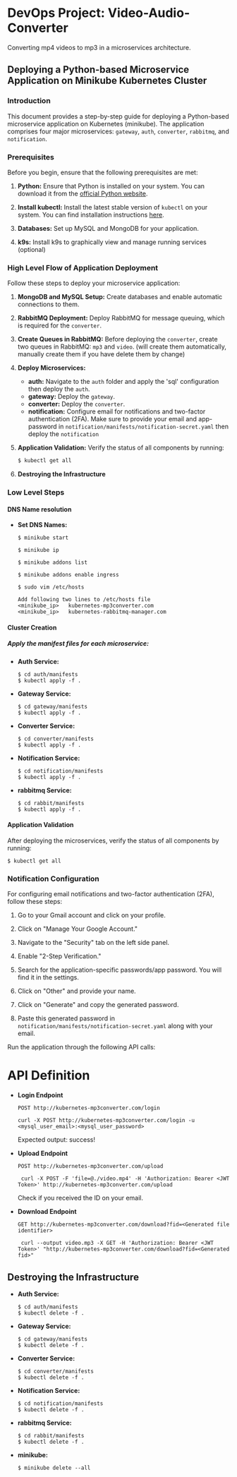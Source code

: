 # DevOps Project: Video-Audio-Converter
Converting mp4 videos to mp3 in a microservices architecture.

<!-- ## Architecture

<p align="center">
  <img src="./Project documentation/ProjectArchitecture.png" width="600" title="Architecture" alt="Architecture">
  </p> -->

## Deploying a Python-based Microservice Application on Minikube Kubernetes Cluster

### Introduction

This document provides a step-by-step guide for deploying a Python-based microservice application on Kubernetes (minikube). The application comprises four major microservices: `gateway`, `auth`, `converter`, `rabbitmq`, and `notification`.

### Prerequisites

Before you begin, ensure that the following prerequisites are met:

1. **Python:** Ensure that Python is installed on your system. You can download it from the [official Python website](https://www.python.org/downloads/).

2. **Install kubectl:** Install the latest stable version of `kubectl` on your system. You can find installation instructions [here](https://kubernetes.io/docs/tasks/tools/).

3. **Databases:** Set up MySQL and MongoDB for your application.

4. **k9s:** Install k9s to graphically view and manage running services (optional)

### High Level Flow of Application Deployment

Follow these steps to deploy your microservice application:

1. **MongoDB and MySQL Setup:** Create databases and enable automatic connections to them.

2. **RabbitMQ Deployment:** Deploy RabbitMQ for message queuing, which is required for the `converter`.

3. **Create Queues in RabbitMQ:** Before deploying the `converter`, create two queues in RabbitMQ: `mp3` and `video`. (will create them automatically, manually create them if you have delete them by change)

4. **Deploy Microservices:**
   - **auth:** Navigate to the `auth` folder and apply the 'sql' configuration then deploy the `auth`.
   - **gateway:** Deploy the `gateway`.
   - **converter:** Deploy the `converter`.
   - **notification:** Configure email for notifications and two-factor authentication (2FA). Make sure to provide your email and app-password in `notification/manifests/notification-secret.yaml` then deploy the `notification`

5. **Application Validation:** Verify the status of all components by running:
   ```bash
   $ kubectl get all
   ```

6. **Destroying the Infrastructure** 


### Low Level Steps

#### DNS Name resolution

- **Set DNS Names:**
    ```
    $ minikube start

    $ minikube ip

    $ minikube addons list

    $ minikube addons enable ingress
    ```

    ```
    $ sudo vim /etc/hosts

    Add following two lines to /etc/hosts file
    <minikube_ip>	kubernetes-mp3converter.com
    <minikube_ip>	kubernetes-rabbitmq-manager.com
    ```


#### Cluster Creation

##### Apply the manifest files for each microservice:

- **Auth Service:**
  ```
  $ cd auth/manifests
  $ kubectl apply -f .
  ```

- **Gateway Service:**
  ```
  $ cd gateway/manifests
  $ kubectl apply -f .
  ```

- **Converter Service:**
  ```
  $ cd converter/manifests
  $ kubectl apply -f .
  ```

- **Notification Service:**
  ```
  $ cd notification/manifests
  $ kubectl apply -f .
  ```

- **rabbitmq Service:**
  ```
  $ cd rabbit/manifests
  $ kubectl apply -f .
  ```

#### Application Validation

After deploying the microservices, verify the status of all components by running:

```
$ kubectl get all
```

### Notification Configuration


For configuring email notifications and two-factor authentication (2FA), follow these steps:

1. Go to your Gmail account and click on your profile.

2. Click on "Manage Your Google Account."

3. Navigate to the "Security" tab on the left side panel.

4. Enable "2-Step Verification."

5. Search for the application-specific passwords/app password. You will find it in the settings.

6. Click on "Other" and provide your name.

7. Click on "Generate" and copy the generated password.

8. Paste this generated password in `notification/manifests/notification-secret.yaml` along with your email.

Run the application through the following API calls:

# API Definition

- **Login Endpoint**
  ```http request
  POST http://kubernetes-mp3converter.com/login
  ```

  ```console
  curl -X POST http://kubernetes-mp3converter.com/login -u <mysql_user_email>:<mysql_user_password>
  ``` 
  Expected output: success!

- **Upload Endpoint**
  ```http request
  POST http://kubernetes-mp3converter.com/upload
  ```

  ```console
   curl -X POST -F 'file=@./video.mp4' -H 'Authorization: Bearer <JWT Token>' http://kubernetes-mp3converter.com/upload
  ``` 
  
  Check if you received the ID on your email.

- **Download Endpoint**
  ```http request
  GET http://kubernetes-mp3converter.com/download?fid=<Generated file identifier>
  ```
  ```console
   curl --output video.mp3 -X GET -H 'Authorization: Bearer <JWT Token>' "http://kubernetes-mp3converter.com/download?fid=<Generated fid>"
  ``` 

## Destroying the Infrastructure

- **Auth Service:**
  ```
  $ cd auth/manifests
  $ kubectl delete -f .
  ```

- **Gateway Service:**
  ```
  $ cd gateway/manifests
  $ kubectl delete -f .
  ```

- **Converter Service:**
  ```
  $ cd converter/manifests
  $ kubectl delete -f .
  ```

- **Notification Service:**
  ```
  $ cd notification/manifests
  $ kubectl delete -f .
  ```

- **rabbitmq Service:**
  ```
  $ cd rabbit/manifests
  $ kubectl delete -f .
  ```

- **minikube:**
  ```
  $ minikube delete --all
  ```
